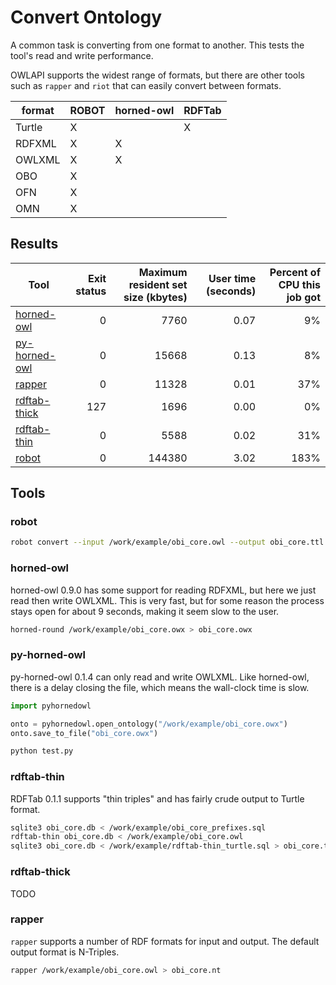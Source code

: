 # Convert Ontology

A common task is converting from one format to another.
This tests the tool's read and write performance.

OWLAPI supports the widest range of formats,
but there are other tools such as `rapper` and `riot`
that can easily convert between formats.

format | ROBOT | horned-owl | RDFTab
-------|-------|------------|-------
Turtle | X     |            | X
RDFXML | X     | X          |
OWLXML | X     | X          |
OBO    | X     |            |
OFN    | X     |            |
OMN    | X     |            |

## Results

Tool | Exit status | Maximum resident set size (kbytes) | User time (seconds) | Percent of CPU this job got
--- | --: | --: | --: | --:
[horned-owl](https://github.com/phillord/horned-owl) | 0 | 7760 | 0.07 | 9%
[py-horned-owl](https://github.com/jannahastings/py-horned-owl) | 0 | 15668 | 0.13 | 8%
[rapper](https://librdf.org/raptor/) | 0 | 11328 | 0.01 | 37%
[rdftab-thick](https://github.com/ontodev/rdftab.rs) | 127 | 1696 | 0.00 | 0%
[rdftab-thin](https://github.com/ontodev/rdftab.rs) | 0 | 5588 | 0.02 | 31%
[robot](http://robot.obolibrary.org) | 0 | 144380 | 3.02 | 183%

## Tools

### robot

```sh
robot convert --input /work/example/obi_core.owl --output obi_core.ttl
```

### horned-owl

horned-owl 0.9.0 has some support for reading RDFXML,
but here we just read then write OWLXML.
This is very fast,
but for some reason the process stays open for about 9 seconds,
making it seem slow to the user.

```sh
horned-round /work/example/obi_core.owx > obi_core.owx
```

### py-horned-owl

py-horned-owl 0.1.4 can only read and write OWLXML.
Like horned-owl, there is a delay closing the file,
which means the wall-clock time is slow.

```py
import pyhornedowl

onto = pyhornedowl.open_ontology("/work/example/obi_core.owx")
onto.save_to_file("obi_core.owx")
```

```sh
python test.py
```

### rdftab-thin

RDFTab 0.1.1 supports "thin triples"
and has fairly crude output to Turtle format.

```sh
sqlite3 obi_core.db < /work/example/obi_core_prefixes.sql
rdftab-thin obi_core.db < /work/example/obi_core.owl
sqlite3 obi_core.db < /work/example/rdftab-thin_turtle.sql > obi_core.ttl
```

### rdftab-thick

TODO

### rapper

`rapper` supports a number of RDF formats
for input and output.
The default output format is N-Triples.

```sh
rapper /work/example/obi_core.owl > obi_core.nt
```

